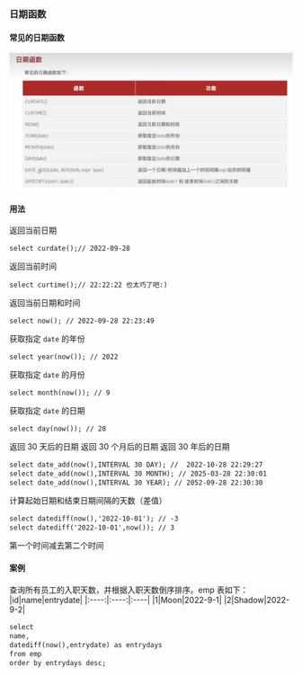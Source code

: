 ### 日期函数
#### 常见的日期函数
![](./func-imgs/func-date-funcs.png)

#### 用法
返回当前日期
```
select curdate();// 2022-09-28
```
返回当前时间
```
select curtime();// 22:22:22 也太巧了吧:)
```
返回当前日期和时间
```
select now(); // 2022-09-28 22:23:49
```
获取指定 `date` 的年份
```
select year(now()); // 2022
```
获取指定 `date` 的月份
```
select month(now()); // 9
```
获取指定 `date` 的日期
```
select day(now()); // 28
```
返回 30 天后的日期
返回 30 个月后的日期
返回 30 年后的日期
```
select date_add(now(),INTERVAL 30 DAY); //  2022-10-28 22:29:27
select date_add(now(),INTERVAL 30 MONTH); // 2025-03-28 22:30:01
select date_add(now(),INTERVAL 30 YEAR); // 2052-09-28 22:30:30
```
计算起始日期和结束日期间隔的天数（差值）
```
select datediff(now(),'2022-10-01'); // -3 
select datediff('2022-10-01',now()); // 3 
```
第一个时间减去第二个时间

#### 案例
查询所有员工的入职天数，并根据入职天数倒序排序。emp 表如下：
|id|name|entrydate|
|:----:|:----:|:----|
|1|Moon|2022-9-1|
|2|Shadow|2022-9-2|
```
select 
name,
datediff(now(),entrydate) as entrydays
from emp 
order by entrydays desc;
```